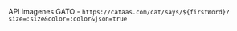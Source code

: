 API imagenes GATO
    - `https://cataas.com/cat/says/${firstWord}?size=:size&color=:color&json=true`